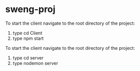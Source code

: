 # sweng-proj

To start the client navigate to the root directory of the project:
1) type cd Client
2) type npm start

To start the client navigate to the root directory of the project:
1) type cd server
2) type nodemon server
